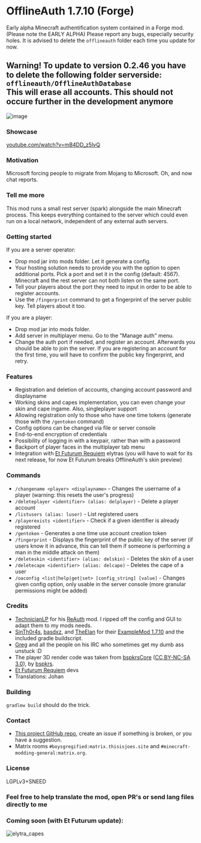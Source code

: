 # OfflineAuth 1.7.10 (Forge)
Early alpha Minecraft authentification system contained in a Forge mod. (Please note the EARLY ALPHA) Please report any bugs, especially security holes.
It is advised to delete the `offlineauth` folder each time you update for now.

## Warning! To update to version 0.2.46 you have to delete the following folder serverside: `offlineauth/OfflineAuthDatabase`<br>This will erase all accounts. This should not occure further in the development anymore

![image](https://user-images.githubusercontent.com/19153947/178967503-51b17062-e549-4869-82c9-3e0615dc759f.png)

### Showcase
[youtube.com/watch?v=mB4DD_z5lvQ](https://www.youtube.com/watch?v=mB4DD_z5lvQ)

### Motivation
Microsoft forcing people to migrate from Mojang to Microsoft. Oh, and now chat reports.

### Tell me more
This mod runs a small rest server (spark) alongside the main Minecraft process. This keeps everything contained to the server which could even run on a local network, independent of any external auth servers.

### Getting started
If you are a server operator:
* Drop mod jar into mods folder. Let it generate a config.
* Your hosting solution needs to provide you with the option to open additional ports. Pick a port and set it in the config (default: 4567). Minecraft and the rest server can not both listen on the same port.
* Tell your players about the port they need to input in order to be able to register accounts.
* Use the `/fingerprint` command to get a fingerprint of the server public key. Tell players about it too.

If you are a player:
* Drop mod jar into mods folder.
* Add server in multiplayer menu. Go to the "Manage auth" menu.
* Change the auth port if needed, and register an account. Afterwards you should be able to join the server. If you are registering an account for the first time, you will have to confirm the public key fingerprint, and retry.

### Features
* Registration and deletion of accounts, changing account password and displayname
* Working skins and capes implementation, you can even change your skin and cape ingame. Also, singleplayer support
* Allowing registration only to those who have one time tokens (generate those with the `/gentoken` command)
* Config options can be changed via file or server console
* End-to-end encryption of credentials
* Possibility of logging in with a keypair, rather than with a password
* Backport of player faces in the multiplayer tab menu
* Integration with [Et Futurum Requiem](https://github.com/Roadhog360/Et-Futurum-Requiem) elytras (you will have to wait for its next release, for now Et Futurum breaks OfflineAuth's skin preview)

### Commands
* `/changename <player> <displayname>` - Changes the username of a player (warning: this resets the user's progress)
* `/deleteplayer <identifier> (alias: delplayer)` - Delete a player account
* `/listusers (alias: luser)` - List registered users
* `/playerexists <identifier>` - Check if a given identifier is already registered
* `/gentoken` - Generates a one time use account creation token
* `/fingerprint` - Displays the fingerprint of the public key of the server (if users know it in advance, this can tell them if someone is performing a man in the middle attack on them)
* `/deleteskin <identifier> (alias: delskin)` - Deletes the skin of a user
* `/deletecape <identifier> (alias: delcape)` - Deletes the cape of a user
* `/oaconfig <list|help|get|set> [config_string] [value]` - Changes given config option, only usable in the server console (more granular permissions might be added)

### Credits
* [TechnicianLP](https://github.com/TechnicianLP) for his [ReAuth](https://github.com/TechnicianLP/ReAuth) mod. I ripped off the config and GUI to adapt them to my mods needs.
* [SinTh0r4s](https://github.com/SinTh0r4s), [basdxz](https://github.com/basdxz), and [TheElan](https://github.com/TheElan) for their [ExampleMod 1.7.10](https://github.com/SinTh0r4s/ExampleMod1.7.10) and the included gradle buildscript.
* [Greg](https://github.com/GregoriusT) and all the people on his IRC who sometimes get my dumb ass unstuck :D
* The player 3D render code was taken from [bspkrsCore](https://github.com/bspkrs-mods/bspkrsCore) ([CC BY-NC-SA 3.0](https://creativecommons.org/licenses/by-nc-sa/3.0/)), by [bspkrs](https://github.com/bspkrs-mods).
* [Et Futurum Requiem](https://github.com/Roadhog360/Et-Futurum-Requiem) devs
* Translations: Johan

### Building
`gradlew build` should do the trick.

### Contact
* [This project GitHub repo](https://github.com/trollogyadherent/OfflineAuth), create an issue if something is broken, or you have a suggestion.
* Matrix rooms `#boysgregified:matrix.thisisjoes.site` and `#minecraft-modding-general:matrix.org`.

### License
LGPLv3+SNEED

### Feel free to help translate the mod, open PR's or send lang files directly to me

### Coming soon (with Et Futurum update):
![elytra_capes](https://user-images.githubusercontent.com/19153947/181366604-53025903-521f-498c-a2ee-f61b596e15f4.gif)
